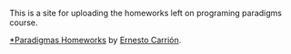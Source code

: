 This is a site for uploading the homeworks left on programing paradigms course.

[*Paradigmas Homeworks](http://paradigmas.heroku.com)
by [Ernesto Carrión](http://ecarrion.open-codes.com/).

